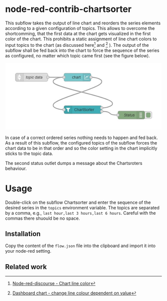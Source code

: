 # node-red-contrib-chartsorter

This subflow takes the output of line chart and reorders the series elements according to a given configuration of topics. This allows to overcome the shortcomming, that the first data at the chart gets visualized in the first color of the chart. This prohibits a static assignment of line chart colors to input topics to the chart (as discussed here[^1] and [^2] ). 
The output of the subflow shall be fed back into the chart to force the sequence of the series as configured, no matter which topic came first (see the figure below). 

![demoflow](/doc/demoflow.png)

In case of a correct ordered series nothing needs to happen and fed back. As a result of this subflow, 
the configured topics of the subflow forces the chart data to be in that order and so the color setting in the chart implicitly sticks to the topic data. 

The second status outlet dumps a message about the Chartsroters behaviour. 

# Usage

Double-click on the subflow Chartsorter and enter the sequence of the desired series in the `topics` environment variable. The topics are separated by a comma, e.g., `last hour,last 3 hours,last 6 hours`. Careful with the commas there shuould be no space.

## Installation

Copy the content of the `flow.json` file into the clipboard and import it into your node-red setting.

## Related work 

[^1]: [Node-red-discourse - Chart line color](https://discourse.nodered.org/t/chart-line-color/13427)
[^2]: [Dashboard chart - change line colour dependent on value](https://flows.nodered.org/flow/a78ac10821112eb07fb8be8957a9f7cb)




